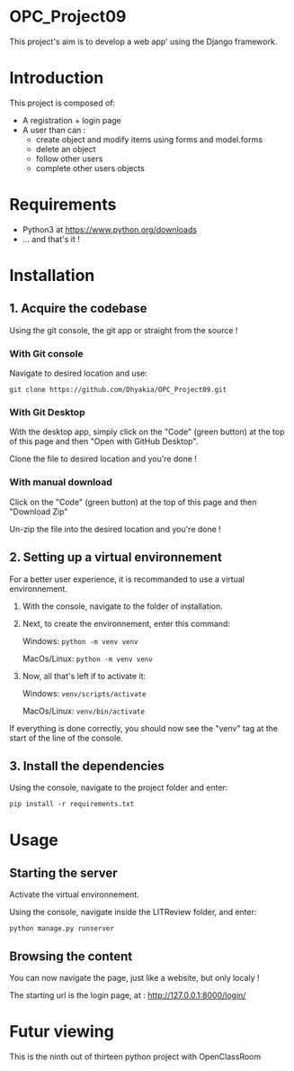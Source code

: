 # OPC_Project09

This project's aim is to develop a web app' using the Django framework.


# Introduction

This project is composed of:
* A registration + login page
* A user than can : 
    * create object and modify items using forms and model.forms
    * delete an object
    * follow other users
    * complete other users objects


# Requirements

* Python3 at https://www.python.org/downloads
* ... and that's it !


# Installation

## 1. Acquire the codebase
Using the git console, the git app or straight from the source ! 

### With Git console
Navigate to desired location and use:
```
git clone https://github.com/Dhyakia/OPC_Project09.git
```

### With Git Desktop
With the desktop app, simply click on the "Code" (green button) at the top of this page and then "Open with GitHub Desktop".

Clone the file to desired location and you're done !

### With manual download
Click on the "Code" (green button) at the top of this page and then "Download Zip"

Un-zip the file into the desired location and you're done !

## 2. Setting up a virtual environnement
For a better user experience, it is recommanded to use a virtual environnement.

1. With the console, navigate to the folder of installation.

2. Next, to create the environnement, enter this command:
    
    Windows: ```python -m venv venv ```

    MacOs/Linux: ```python -m venv venv ```

3. Now, all that's left if to activate it:

    Windows: ```venv/scripts/activate```

    MacOs/Linux: ```venv/bin/activate```

If everything is done correctly, you should now see the "venv" tag at the start of the line of the console.

## 3. Install the dependencies

Using the console, navigate to the project folder and enter:
```
pip install -r requirements.txt
```

# Usage

## Starting the server
Activate the virtual environnement.


Using the console, navigate inside the LITReview folder, and enter:

```
python manage.py runserver
```

## Browsing the content
You can now navigate the page, just like a website, but only localy !

The starting url is the login page, at : http://127.0.0.1:8000/login/

# Futur viewing

This is the ninth out of thirteen python project with OpenClassRoom
